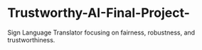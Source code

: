 # Trustworthy-AI-Final-Project-
Sign Language Translator focusing on fairness, robustness, and trustworthiness.
